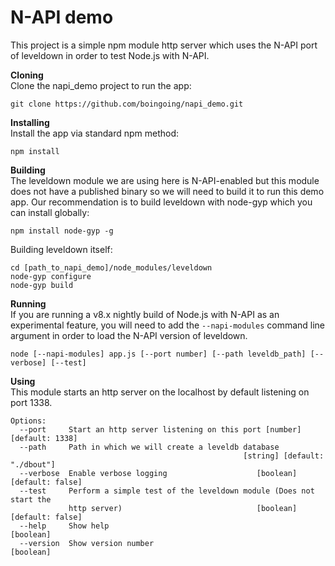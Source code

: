 # N-API demo
This project is a simple npm module http server which uses the N-API port of leveldown in order to test Node.js with N-API. 

**Cloning**<br/>
Clone the napi_demo project to run the app:

```
git clone https://github.com/boingoing/napi_demo.git
```

**Installing**<br/>
Install the app via standard npm method:

```
npm install
```

**Building**<br/>
The leveldown module we are using here is N-API-enabled but this module does not have a published binary so we will need to build it to run this demo app. Our recommendation is to build leveldown with node-gyp which you can install globally:

```
npm install node-gyp -g
```

Building leveldown itself:

```
cd [path_to_napi_demo]/node_modules/leveldown
node-gyp configure
node-gyp build
```

**Running**<br/>
If you are running a v8.x nightly build of Node.js with N-API as an experimental feature, you will need to add the `--napi-modules` command line argument in order to load the N-API version of leveldown.

```
node [--napi-modules] app.js [--port number] [--path leveldb_path] [--verbose] [--test]
```

**Using**<br/>
This module starts an http server on the localhost by default listening on port 1338.

```
Options:
  --port     Start an http server listening on this port [number] [default: 1338]
  --path     Path in which we will create a leveldb database
                                                    [string] [default: "./dbout"]
  --verbose  Enable verbose logging                    [boolean] [default: false]
  --test     Perform a simple test of the leveldown module (Does not start the
             http server)                              [boolean] [default: false]
  --help     Show help                                                  [boolean]
  --version  Show version number                                        [boolean]
```
